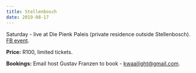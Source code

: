 ```yaml
---
title: Stellenbosch
date: 2019-08-17
---
```


Saturday - live at Die Pienk Paleis (private residence outside Stellenbosch). [FB event](https://www.facebook.com/events/1143698822482768/).

**Price:** R100, limited tickets.

**Bookings:** Email host Gustav Franzen to book - <kwaailight@gmail.com>.

